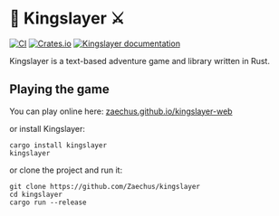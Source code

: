 # 👑 Kingslayer ⚔️

[![CI](https://github.com/Zaechus/kingslayer/actions/workflows/ci.yml/badge.svg)](https://github.com/Zaechus/kingslayer/actions/workflows/ci.yml)
[![Crates.io](https://img.shields.io/crates/v/kingslayer)](https://crates.io/crates/kingslayer)
[![Kingslayer documentation](https://docs.rs/kingslayer/badge.svg)](https://docs.rs/kingslayer)

Kingslayer is a text-based adventure game and library written in Rust.

## Playing the game

You can play online here: [zaechus.github.io/kingslayer-web](https://zaechus.github.io/kingslayer-web/)

or install Kingslayer:
```
cargo install kingslayer
kingslayer
```
or clone the project and run it:
```
git clone https://github.com/Zaechus/kingslayer
cd kingslayer
cargo run --release
```
